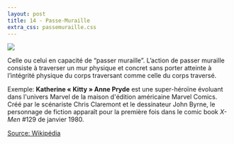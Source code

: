 ```yaml
---
layout: post
title: 14 - Passe-Muraille
extra_css: passemuraille.css
---
```


<img src="/img/14.passemuraille.jpg"/>

Celle ou celui en capacité de “passer muraille”. L’action de passer muraille consiste à traverser un mur physique et concret  sans porter atteinte à l’intégrité physique du corps traversant comme celle du corps traversé.
 
Exemple: <strong>Katherine « Kitty » Anne Pryde</strong> est une super-héroïne évoluant dans l'univers Marvel de la maison d'édition américaine Marvel Comics. Créé par le scénariste Chris Claremont et le dessinateur John Byrne, le personnage de fiction apparaît pour la première fois dans le comic book <em>X-Men</em> #129 de janvier 1980.
 
<a href="https://fr.wikipedia.org/wiki/Kitty_Pryde">Source: Wikipédia</a>

